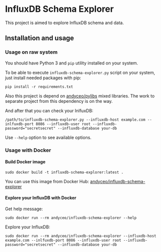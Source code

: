 InfluxDB Schema Explorer
========================

This project is aimed to explore InfluxDB schema and data.


## Installation and usage

### Usage on raw system

You should have Python 3 and `pip` utility installed on your system.

To be able to execute `influxdb-schema-explorer.py` script on your system, just install needed packages with pip:

    pip install -r requirements.txt

Also this project is depend on [andyceo/pylibs](https://github.com/andyceo/pylibs) mixed libraries. The work to separate project from this dependency is on the way.

And after that you can check your InlfuxDB:

    /path/to/influxdb-schema-explorer.py --influxdb-host example.com --inlfuxdb-port 8086 --influxdb-user root --influxdb-password="secretsecret" --influxdb-database your-db

Use `--help` option to see available options.


### Usage with Docker

#### Build Docker image

    sudo docker build -t influxdb-schema-explorer:latest .

You can use this image from Docker Hub: [andyceo/influxdb-schema-explorer](https://hub.docker.com/r/andyceo/influxdb-schema-explorer)


#### Explore your InfluxDB with Docker

Get help message:

    sudo docker run --rm andyceo/influxdb-schema-explorer --help

Explore your InfluxDB:

    sudo docker run --rm andyceo/influxdb-schema-explorer --influxdb-host example.com --inlfuxdb-port 8086 --influxdb-user root --influxdb-password="secretsecret" --influxdb-database your-db
